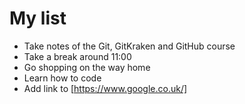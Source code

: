 # My list
+ Take notes of the Git, GitKraken and GitHub course
+ Take a break around 11:00
+ Go shopping on the way home
+ Learn how to code
+ Add link to [https://www.google.co.uk/]
